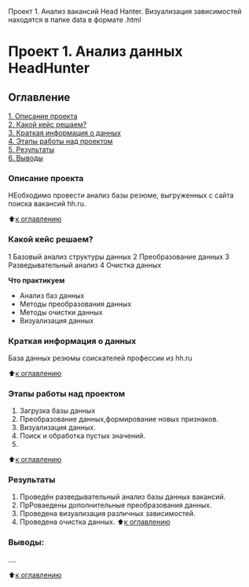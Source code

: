 Проект 1. Анализ вакансий Head Hanter.
Визуализация зависимостей находятся в папке data в формате .html 
# Проект 1. Анализ данных HeadHunter

## Оглавление  
[1. Описание проекта](https://github.com/ProtasovVladimir/SF_Learning/blob/main/project_1/README.md#Описание-проекта)  
[2. Какой кейс решаем?](https://github.com/ProtasovVladimir/SF_Learning/blob/main/project_1/README.md#Какой-кейс-решаем)  
[3. Краткая информация о данных](https://github.com/ProtasovVladimir/SF_Learning/blob/main/project_1/README.md#Краткая-информация-о-данных)  
[4. Этапы работы над проектом](https://github.com/ProtasovVladimir/SF_Learning/blob/main/project_1/README.md#Этапы-работы-над-проектом)  
[5. Результаты](https://github.com/ProtasovVladimir/SF_Learning/blob/main/project_1/README.md#Результаты)    
[6. Выводы](https://github.com/ProtasovVladimir/SF_Learning/blob/main/project_1/README.md#Выводы) 

### Описание проекта    
НЕобходимо провести анализ базы резюме, выгруженных с сайта поиска вакансий hh.ru.

:arrow_up:[к оглавлению](https://github.com/ProtasovVladimir/SF_Learning/blob/main/project_1/README.md#Оглавление)


### Какой кейс решаем?    
1 Базовый анализ структуры данных
2 Преобразование данных
3 Разведывательный анализ
4 Очистка данных

**Что практикуем**     
- Анализ баз данных
- Методы преобразования данных
- Методы очистки данных
- Визуализация данных 

### Краткая информация о данных
База данных резюмы соискателей профессии из hh.ru
  
:arrow_up:[к оглавлению](https://github.com/ProtasovVladimir/SF_Learning/blob/main/project_1/README.md#Оглавление)


### Этапы работы над проектом  
1. Загрузка базы данных
2. Преобразование данных,формирование новых признаков.
3. Визуализация данных.
4. Поиск и обработка пустых значений.
5.   

:arrow_up:[к оглавлению](https://github.com/ProtasovVladimir/SF_Learning/blob/main/project_1/README.md#Оглавление)


### Результаты  
1. Проведён разведывательный анализ базы данных вакансий.
2. ПрРоваедены дополнительные преобразования данных.
3. Проведена визуализация различных зависимостей.
4. Проведена очистка данных.
:arrow_up:[к оглавлению](https://github.com/ProtasovVladimir/SF_Learning/blob/main/project_0/README.md#Оглавление)


### Выводы:  
....

:arrow_up:[к оглавлению](https://github.com/ProtasovVladimir/SF_Learning/blob/main/project_0/README.md#Оглавление)